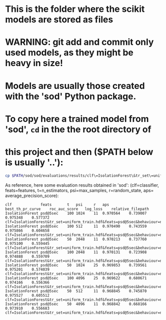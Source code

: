 # This is the folder where the scikit models are stored as files
# WARNING: git add and commit only used models, as they might be heavy in size!

# Models are usually those created with the 'sod' Python package.
# To copy here a trained model from 'sod', `cd` in the the root directory of
# this project and then ($PATH below is usually '..'):

```bash
cp $PATH/sod/sod/evaluations/results/clf\=IsolationForest\&tr_set\=uniform_train.hdf\&feats\=psd\@5sec\&behaviour\=new\&contamination\=auto\&max_samples\=2048\&n_estimators\=50\&random_state\=11.sklmodel ./sdaas/core/models/
```

As reference, here some evaluation results obtained in 'sod':
(clf=classifier, feats=features, t=n_estimators, psi=max_samples, r=random_state, aps= average_precision_score):

```
clf				feats		t	psi		r	aps			best_th_pr_curve	roc_auc_score	log_loss	relative_filepath
IsolationForest	psd@5sec	100	1024	11	0.970564	0.739007	0.975348	0.577372	clf=IsolationForest&tr_set=uniform_train.hdf&feats=psd@5sec&behaviour=new&contamination=auto&max_samples=1024&n_estimators=100&random_state=11/uniform_test.hdf
IsolationForest	psd@5sec	100	512		11	0.970490	0.743559	0.975866	0.604658	clf=IsolationForest&tr_set=uniform_train.hdf&feats=psd@5sec&behaviour=new&contamination=auto&max_samples=512&n_estimators=100&random_state=11/uniform_test.hdf
IsolationForest	psd@5sec	50	2048	11	0.970213	0.737760	0.975100	0.559445	clf=IsolationForest&tr_set=uniform_train.hdf&feats=psd@5sec&behaviour=new&contamination=auto&max_samples=2048&n_estimators=50&random_state=11/uniform_test.hdf
IsolationForest	psd@5sec	100	2048	11	0.970131	0.723908	0.974888	0.559709	clf=IsolationForest&tr_set=uniform_train.hdf&feats=psd@5sec&behaviour=new&contamination=auto&max_samples=2048&n_estimators=100&random_state=11/uniform_test.hdf
IsolationForest	psd@5sec	50	1024	25	0.969853	0.739561	0.975201	0.574039	clf=IsolationForest&tr_set=uniform_train.hdf&feats=psd@5sec&behaviour=new&contamination=auto&max_samples=1024&n_estimators=50&random_state=25/uniform_test.hdf
IsolationForest	psd@5sec	100	4096	25	0.969622	0.680671	0.974166	0.556366	clf=IsolationForest&tr_set=uniform_train.hdf&feats=psd@5sec&behaviour=new&contamination=auto&max_samples=4096&n_estimators=100&random_state=25/uniform_test.hdf
IsolationForest	psd@5sec	50	512		11	0.968845	0.745870	0.975527	0.605512	clf=IsolationForest&tr_set=uniform_train.hdf&feats=psd@5sec&behaviour=new&contamination=auto&max_samples=512&n_estimators=50&random_state=11/uniform_test.hdf
IsolationForest	psd@5sec	50	4096	11	0.968842	0.668166	0.973910	0.556683	clf=IsolationForest&tr_set=uniform_train.hdf&feats=psd@5sec&behaviour=new&contamination=auto&max_samples=4096&n_estimators=50&random_state=11/uniform_test.hdf
```